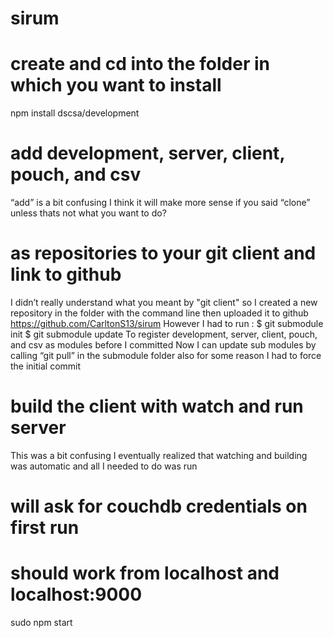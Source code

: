# sirum
# create and cd into the folder in which you want to install
npm install dscsa/development

# add development, server, client, pouch, and csv
“add” is a bit confusing I think it will make more sense if you said “clone”
unless thats not what you want to do?

# as repositories to your git client and link to github
I didn’t really understand what you meant by "git client" 
so I created a new repository in the folder with the command line then uploaded it to github
https://github.com/CarltonS13/sirum
However I had to run :
$ git submodule init
$ git submodule update
To register development, server, client, pouch, and csv as modules before I committed
Now I can update sub modules by calling “git pull” in the submodule folder
also for some reason I had to force the initial commit 

# build the client with watch and run server
This was a bit confusing 
I eventually realized that watching and building was automatic and all I needed to do was run 
# will ask for couchdb credentials on first run
# should work from localhost and localhost:9000
sudo npm start
